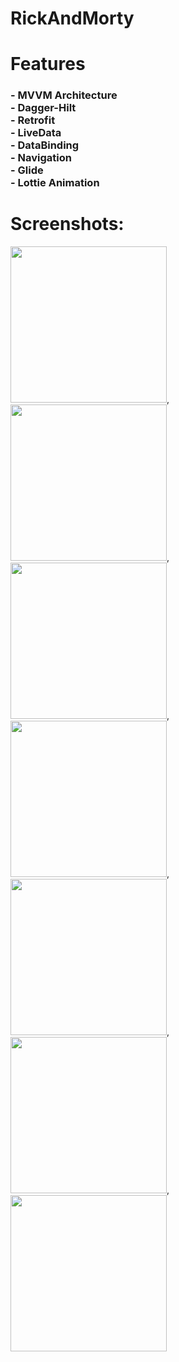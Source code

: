 # RickAndMorty
<h1>Features</h1>
<h3>
- MVVM Architecture <br>
- Dagger-Hilt <br>
- Retrofit <br>
- LiveData <br>
- DataBinding <br>
- Navigation <br>
- Glide <br>
- Lottie Animation <br>
</h3>

<h1>Screenshots:</h1>

<img src="/Screenshots/splash.png" width="250" heigth="250" />,
<img src="/Screenshots/mainfragment.png" width="250" heigth="250" />,
<img src="/Screenshots/mainfragment_filter.png" width="250" heigth="250" />,
<img src="/Screenshots/mainfragment_filter2.png" width="250" heigth="250" />,
<img src="/Screenshots/mainfragment_search.png" width="250" heigth="250" />,
<img src="/Screenshots/details.png" width="250" heigth="250" />,
<img src="/Screenshots/details2.png" width="250" heigth="250" />
